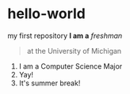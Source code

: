 # hello-world
my first repository
**I am a** *freshman* 
> at the University of Michigan
1. I am a Computer Science Major
2. Yay!
3. It's summer break!

